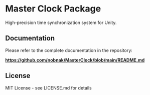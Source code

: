 # Master Clock Package

High-precision time synchronization system for Unity.

## Documentation

Please refer to the complete documentation in the repository:

**https://github.com/nobnak/MasterClock/blob/main/README.md**

## License

MIT License - see LICENSE.md for details
